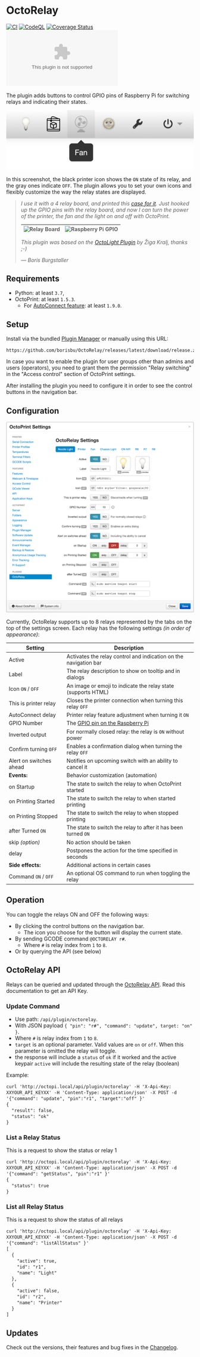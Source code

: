 # OctoRelay

[![CI](https://github.com/borisbu/OctoRelay/actions/workflows/CI.yaml/badge.svg)](https://github.com/borisbu/OctoRelay/actions/workflows/CI.yaml)
[![CodeQL](https://github.com/borisbu/OctoRelay/actions/workflows/codeql.yml/badge.svg)](https://github.com/borisbu/OctoRelay/actions/workflows/codeql.yml)
[![Coverage Status](https://coveralls.io/repos/github/borisbu/OctoRelay/badge.svg?branch=master)](https://coveralls.io/github/borisbu/OctoRelay?branch=master)
[![Downloads of latest release](https://img.shields.io/github/downloads/borisbu/octorelay/latest/release.zip?color=blue)](https://github.com/borisbu/OctoRelay/releases/latest)

The plugin adds buttons to control GPIO pins of Raspberry Pi for switching relays and indicating their states.

![WebUI interface](img/controls.png)

In this screenshot, the black printer icon shows the `ON` state of its relay, and the gray ones indicate `OFF`.
The plugin allows you to set your own icons and flexibly customize the way the relay states are displayed.

> _I use it with a 4 relay board, and printed this
> [case for it](https://www.thingiverse.com/thing:2975944)._
> _Just hooked up the GPIO pins with the relay board, and now I can turn the
> power of the printer, the fan and the light on and off with OctoPrint._
>
> | ![Relay Board](img/relay-raspberry.jpg) | ![Raspberry Pi GPIO](img/rpi_gpio.png) |
> |-----------------------------------------|----------------------------------------|
>
> _This plugin was based on the [OctoLight Plugin](https://github.com/gigibu5/OctoLight) by Žiga Kralj, thanks ;-)_
>
> — _Boris Burgstaller_

## Requirements

- Python: at least `3.7`,
- OctoPrint: at least `1.5.3`.
  - For [AutoConnect feature](https://github.com/borisbu/OctoRelay/blob/master/CHANGELOG.md#330): at least `1.9.0`.

## Setup

Install via the bundled [Plugin Manager](https://docs.octoprint.org/en/master/bundledplugins/pluginmanager.html)
or manually using this URL:

```
https://github.com/borisbu/OctoRelay/releases/latest/download/release.zip
```

In case you want to enable the plugin for user groups other than admins and users (operators), you need to
grant them the permission "Relay switching" in the "Access control" section of OctoPrint settings.

After installing the plugin you need to configure it in order to see the control buttons in the navigation bar.

## Configuration

![Settings panel](img/settings.png)

Currently, OctoRelay supports up to 8 relays represented by the tabs on the top of the settings screen.
Each relay has the following settings *(in order of appearance)*:

| Setting                 | Description                                                      |
|-------------------------|------------------------------------------------------------------|
| Active                  | Activates the relay control and indication on the navigation bar |
| Label                   | The relay description to show on tooltip and in dialogs          |
| Icon `ON` / `OFF`       | An image or emoji to indicate the relay state (supports HTML)    |
| This is printer relay   | Closes the printer connection when turning this relay `OFF`      |
| AutoConnect delay       | Printer relay feature adjustment when turning it `ON`            |
| GPIO Number             | The [GPIO pin on the Raspberry Pi](https://pinout.xyz/)          |
| Inverted output         | For normally closed relay: the relay is `ON` without power       |
| Confirm turning `OFF`   | Enables a confirmation dialog when turning the relay `OFF`       |
| Alert on switches ahead | Notifies on upcoming switch with an ability to cancel it         |
| **Events:**             | Behavior customization (automation)                              |
| on Startup              | The state to switch the relay to when OctoPrint started          |
| on Printing Started     | The state to switch the relay to when started printing           |
| on Printing Stopped     | The state to switch the relay to when stopped printing           |
| after Turned `ON`       | The state to switch the relay to after it has been turned `ON`   |
| skip *(option)*         | No action should be taken                                        |                                 |
| delay                   | Postpones the action for the time specified in seconds           |
| **Side effects:**       | Additional actions in certain cases                              |
| Command `ON` / `OFF`    | An optional OS command to run when toggling the relay            |

## Operation

You can toggle the relays ON and OFF the following ways:

- By clicking the control buttons on the navigation bar.
  - The icon you choose for the button will display the current state.
- By sending GCODE command `@OCTORELAY r#`.
  - Where `#` is relay index from `1` to `8`.
- Or by querying the API (see below)

## OctoRelay API
Relays can be queried and updated through the [OctoRelay API](https://docs.octoprint.org/en/master/api/). Read this documentation to get an API Key. 

### Update Command ###
  - Use path: `/api/plugin/octorelay`.
  - With JSON payload `{ "pin": "r#", "command": "update", target: "on" }`.
  - Where `#` is relay index from `1` to `8`.
  - `target` is an optional parameter. Valid values are `on` or `off`. When this parameter is omitted the relay will toggle.
  - the response will include a `status` of `ok` if it worked and the active keypair `active` will include the resulting state of the relay (boolean)

Example:
```
curl 'http://octopi.local/api/plugin/octorelay' -H 'X-Api-Key: XXYOUR_API_KEYXX' -H 'Content-Type: application/json' -X POST -d '{"command": "update", "pin":"r1", "target":"off" }'
{
  "result": false,
  "status": "ok"
}
```
### List a Relay Status ###
This is a request to show the status or relay 1
```
curl 'http://octopi.local/api/plugin/octorelay' -H 'X-Api-Key: XXYOUR_API_KEYXX' -H 'Content-Type: application/json' -X POST -d '{"command": "getStatus", "pin":"r1" }'            
{
  "status": true
}
```

### List all Relay Status ###
This is a request to show the status of all relays
```
curl 'http://octopi.local/api/plugin/octorelay' -H 'X-Api-Key: XXYOUR_API_KEYXX' -H 'Content-Type: application/json' -X POST -d '{"command": "listAllStatus" }'
[
  {
    "active": true,
    "id": "r1",
    "name": "Light"
  },
  {
    "active": false,
    "id": "r2",
    "name": "Printer"
  }
]
```


## Updates

Check out the versions, their features and bug fixes in the [Changelog](CHANGELOG.md).
